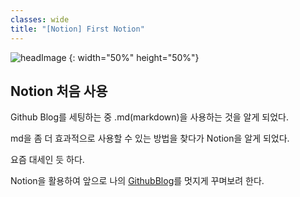 ```yaml
---
classes: wide
title: "[Notion] First Notion"
---
```

![headImage](https://images.unsplash.com/photo-1472289065668-ce650ac443d2?ixlib=rb-1.2.1&ixid=MnwxMjA3fDB8MHxwaG90by1wYWdlfHx8fGVufDB8fHx8&auto=format&fit=crop&w=2938&q=80) {: width="50%" height="50%"}

## Notion 처음 사용

Github Blog를 세팅하는 중 .md(markdown)을 사용하는 것을 알게 되었다.

md을 좀 더 효과적으로 사용할 수 있는 방법을 찾다가 Notion을 알게 되었다.

요즘 대세인 듯 하다.

Notion을 활용하여 앞으로 나의 [GithubBlog](https://mucollabo.github.io)를 멋지게 꾸며보려 한다.
